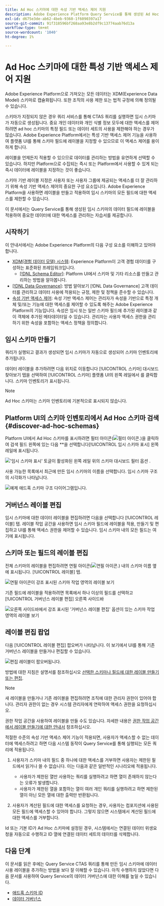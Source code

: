 ```yaml
---
title: Ad Hoc 스키마에 대한 속성 기반 액세스 제어 지원
description: Adobe Experience Platform Query Service를 통해 생성된 Ad Hoc 스키마의 데이터 필드에 대한 액세스를 제한하는 안내서입니다.
exl-id: d675e3de-ab62-4beb-9360-1f6090397a17
source-git-commit: 91f318596bf268aa93e8b2df9c13774aab76d13a
workflow-type: tm+mt
source-wordcount: '1040'
ht-degree: 1%

---
```


# Ad Hoc 스키마에 대한 특성 기반 액세스 제어 지원

Adobe Experience Platform으로 가져오는 모든 데이터는 XDM(Experience Data Model) 스키마로 캡슐화됩니다. 또한 조직의 사용 제한 또는 법적 규정에 의해 정의될 수 있습니다.

스키마가 지정되지 않은 경우 쿼리 서비스를 통해 CTAS 쿼리를 실행하면 임시 스키마가 자동으로 생성됩니다. 중요 개인 데이터와 개인 식별 정보 모두에 대한 액세스를 제어하려면 ad hoc 스키마의 특정 필드 또는 데이터 세트의 사용을 제한해야 하는 경우가 많습니다. Adobe Experience Platform에서는 특성 기반 액세스 제어 기능을 사용하여 플랫폼 UI를 통해 스키마 필드에 레이블을 지정할 수 있으므로 이 액세스 제어를 용이하게 합니다.

레이블을 언제든지 적용할 수 있으므로 데이터를 관리하는 방법을 유연하게 선택할 수 있습니다. 하지만 Platform으로 수집되는 즉시 또는 Platform에서 사용할 수 있게 되는 즉시 데이터에 레이블을 지정하는 것이 좋습니다.

스키마 기반 레이블 지정은 사용자 또는 사용자 그룹에 제공되는 액세스를 더 잘 관리하기 위해 속성 기반 액세스 제어의 중요한 구성 요소입니다. Adobe Experience Platform을 사용하면 레이블을 만들고 적용하여 임시 스키마의 모든 필드에 대한 액세스를 제한할 수 있습니다.

이 문서에서는 Query Service를 통해 생성된 임시 스키마의 데이터 필드에 레이블을 적용하여 중요한 데이터에 대한 액세스를 관리하는 자습서를 제공합니다.

## 시작하기

이 안내서에서는 Adobe Experience Platform의 다음 구성 요소를 이해하고 있어야 합니다.

* [XDM(경험 데이터 모델) 시스템](https://experienceleague.adobe.com/docs/experience-platform/xdm/home.html?lang=ko-KR): Experience Platform이 고객 경험 데이터를 구성하는 표준화된 프레임워크입니다.
   * [[!DNL Schema Editor]](https://experienceleague.adobe.com/docs/experience-platform/xdm/ui/overview.html): Platform UI에서 스키마 및 기타 리소스를 만들고 관리하는 방법을 알아봅니다.
* [[!DNL Data Governance]](../../data-governance/home.md): 방법 알아보기 [!DNL Data Governance] 고객 데이터를 관리하고 데이터 사용에 적용되는 규정, 제한 및 정책을 준수할 수 있습니다.
* [속성 기반 액세스 제어](../../access-control/abac/overview.md): 속성 기반 액세스 제어는 관리자가 속성을 기반으로 특정 개체 및/또는 기능에 대한 액세스를 제어할 수 있도록 해주는 Adobe Experience Platform의 기능입니다. 속성은 임시 또는 일반 스키마 필드에 추가된 레이블과 같이 객체에 추가된 메타데이터일 수 있습니다. 관리자는 사용자 액세스 권한을 관리하기 위한 속성을 포함하는 액세스 정책을 정의합니다.

## 임시 스키마 만들기

쿼리가 실행되고 결과가 생성되면 임시 스키마가 자동으로 생성되어 스키마 인벤토리에 추가됩니다.

데이터 레이블을 추가하려면 다음 위치로 이동합니다 [!UICONTROL 스키마] 대시보드 찾아보기 탭을 선택하여 [!UICONTROL 스키마] 플랫폼 UI의 왼쪽 레일에서 를 클릭합니다. 스키마 인벤토리가 표시됩니다.

>[!NOTE]
>
>Ad Hoc 스키마는 스키마 인벤토리에 기본적으로 표시되지 않습니다.

## Platform UI의 스키마 인벤토리에서 Ad Hoc 스키마 검색 {#discover-ad-hoc-schemas}

Platform UI에서 Ad Hoc 스키마를 표시하려면 필터 아이콘(![필터 아이콘.](../images/data-governance/filter.png))을 클릭하여 검색 필드 왼쪽에 있는 다음 **을 선택합니다[!UICONTROL 임시 스키마 표시] 왼쪽 레일에 표시됩니다.

![&#39;임시 스키마 표시&#39; 토글이 활성화된 왼쪽 레일 위의 스키마 대시보드 필터 옵션 .](../images/data-governance/adhoc-schema-toggle.png)

사용 가능한 목록에서 최근에 만든 임시 스키마의 이름을 선택합니다. 임시 스키마 구조의 시각화가 나타납니다.

![예제 애드혹 스키마 구조 다이어그램입니다.](../images/data-governance/adhoc-schema-structure-diagram.png)

## 거버넌스 레이블 편집

임시 스키마에 대한 데이터 레이블을 편집하려면 다음을 선택합니다 [!UICONTROL 레이블] 탭. 레이블 작업 공간을 사용하면 임시 스키마 필드에 레이블을 적용, 만들기 및 편집하고 UI를 통해 액세스 권한을 제어할 수 있습니다. 임시 스키마 내의 모든 필드는 여기에 표시됩니다.

## 스키마 또는 필드의 레이블 편집

전체 스키마의 레이블을 편집하려면 연필 아이콘(![연필 아이콘.](../images/data-governance/edit-icon.png)) 내의 스키마 이름 옆에 표시됩니다. [!UICONTROL 레이블] 탭.

![연필 아이콘이 강조 표시된 스키마 작업 영역의 레이블 보기](../images/data-governance/edit-entire-schema-labels.png)

기존 필드에 레이블을 적용하려면 목록에서 하나 이상의 필드를 선택하고 [!UICONTROL 거버넌스 레이블 편집] 오른쪽 사이드바

![오른쪽 사이드바에서 강조 표시된 &#39;거버넌스 레이블 편집&#39; 옵션이 있는 스키마 작업 영역의 레이블 보기](../images/data-governance/edit-governance-labels.png)

## 레이블 편집 팝업

다음 [!UICONTROL 레이블 편집] 팝오버가 나타납니다. 이 보기에서 UI를 통해 기존 거버넌스 레이블을 만들거나 편집할 수 있습니다.

![편집 레이블이 팝오버됩니다.](../images/data-governance/edit-labels-popover.png)

방법에 대한 지침은 설명서를 참조하십시오 [선택한 스키마나 필드에 대한 레이블 만들기 또는 편집](https://experienceleague.adobe.com/docs/experience-platform/xdm/tutorials/labels.html#edit-the-labels-for-the-schema-or-field).

>[!NOTE]
>
>새 레이블을 만들거나 기존 레이블을 편집하려면 조직에 대한 관리자 권한이 있어야 합니다. 관리자 권한이 없는 경우 시스템 관리자에게 연락하여 액세스 권한을 요청하십시오.

권한 작업 공간을 사용하여 레이블을 만들 수도 있습니다. 자세한 내용은 [권한 작업 공간에서 레이블 만들기에 대한 안내서](../../access-control/abac/ui/labels.md) 참조하십시오.

적절한 수준의 속성 기반 액세스 제어 기능이 적용되면, 사용자가 액세스할 수 없는 데이터에 액세스하려고 하면 다음 시스템 동작이 Query Service를 통해 실행되는 모든 쿼리에 적용됩니다.

1. 사용자가 스키마 내의 필드 중 하나에 대한 액세스를 거부하면 사용자는 제한된 필드에서 읽거나 쓸 수 없습니다. 이는 다음과 같은 일반적인 시나리오에 적용됩니다.

   * 사용자가 제한된 열만 사용하는 쿼리를 실행하려고 하면 열이 존재하지 않는다는 오류가 발생합니다.
   * 사용자가 제한된 열을 포함하는 열이 여러 개인 쿼리를 실행하려고 하면 제한된 열이 아닌 모든 열에 대한 출력만 반환됩니다.

1. 사용자가 계산된 필드에 대한 액세스를 요청하는 경우, 사용자는 컴포지션에 사용된 모든 필드에 액세스할 수 있어야 합니다. 그렇지 않으면 시스템에서 계산된 필드에 대한 액세스를 거부합니다.

Id 또는 기본 ID가 Ad Hoc 스키마에 설정된 경우, 시스템에서는 연결된 데이터 위생요청을 자동으로 수행하고 ID 열에 연결된 데이터 세트의 데이터를 삭제합니다.

## 다음 단계

이 문서를 읽은 후에는 Query Service CTAS 쿼리를 통해 만든 임시 스키마에 데이터 사용 레이블을 추가하는 방법을 보다 잘 이해할 수 있습니다. 아직 수행하지 않았다면 다음 문서를 사용하여 Query Service의 데이터 거버넌스에 대한 이해를 높일 수 있습니다.

* [애드혹 스키마 ID](./ad-hoc-schema-identities.md)
* [데이터 거버넌스](https://experienceleague.adobe.com/docs/experience-platform/data-governance/home.html?lang=ko)
